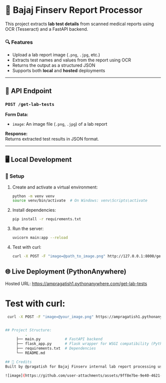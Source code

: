 # 🧪 Bajaj Finserv Report Processor

This project extracts **lab test details** from scanned medical reports using OCR (Tesseract) and a FastAPI backend.

### 🔍 Features
- Upload a lab report image (`.png`, `.jpg`, etc.)
- Extracts test names and values from the report using OCR
- Returns the output as a structured JSON
- Supports both **local** and **hosted** deployments

---

## 🚀 API Endpoint

### `POST /get-lab-tests`

**Form Data:**
- `image`: An image file (`.png`, `.jpg`) of a lab report

**Response:**  
Returns extracted test results in JSON format.

---

## 🖥️ Local Development

### 🔧 Setup
1. Create and activate a virtual environment:
   ```bash
   python -m venv venv
   source venv/bin/activate  # On Windows: venv\Scripts\activate

2. Install dependencies:
    ```bash
    pip install -r requirements.txt

3. Run the server:
    ```bash
    uvicorn main:app --reload
    
4. Test with curl:
    ```bash
    curl -X POST -F "image=@path_to_image.png" http://127.0.0.1:8000/get-lab-tests | python -m json.tool

## 🌐 Live Deployment (PythonAnywhere)
Hosted URL:
https://ampragatish1.pythonanywhere.com/get-lab-tests

# Test with curl:
   ```bash
    curl -X POST -F "image=@your_image.png" https://ampragatish1.pythonanywhere.com/get-lab-tests | python -m json.tool


## Project Structure:
            .
        ├── main.py           # FastAPI backend
        ├── flask_app.py      # Flask wrapper for WSGI compatibility (PythonAnywhere)
        ├── requirements.txt  # Dependencies
        └── README.md

## 🧠 Credits
Built by @pragatish for Bajaj Finserv internal lab report processing use-case.

![image](https://github.com/user-attachments/assets/9ff8e7be-9e40-4621-830d-4a09d09dd214)


